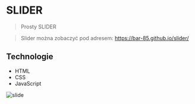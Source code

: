 # SLIDER

>Prosty SLIDER 


>Slider można zobaczyć pod adresem: https://bar-85.github.io/slider/



## Technologie
* HTML
* CSS
* JavaScript

![slide](https://user-images.githubusercontent.com/105555319/168484852-b7cf942c-cad1-49b9-a460-03b4cc988e6e.png)


